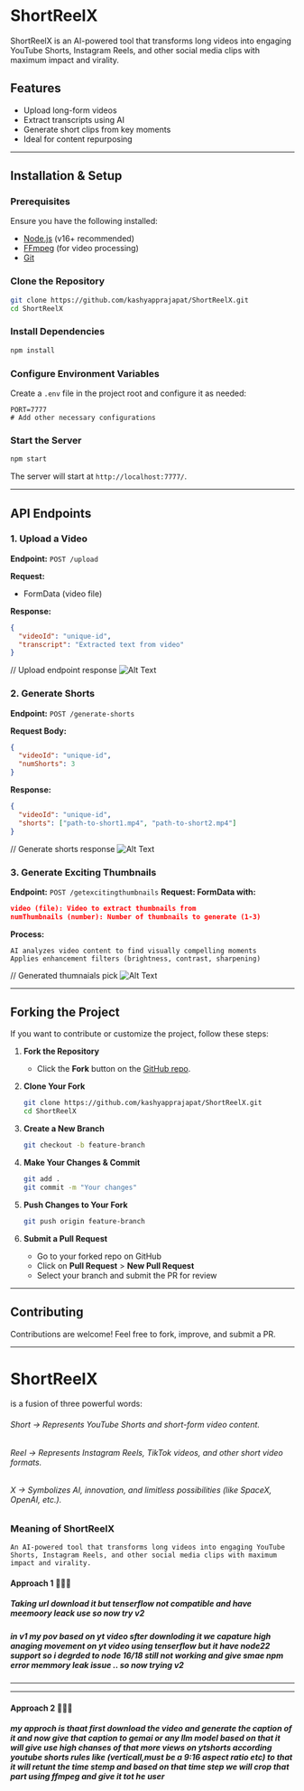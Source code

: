 # ShortReelX

ShortReelX is an AI-powered tool that transforms long videos into engaging YouTube Shorts, Instagram Reels, and other social media clips with maximum impact and virality.

## Features
- Upload long-form videos
- Extract transcripts using AI
- Generate short clips from key moments
- Ideal for content repurposing

---

## Installation & Setup

### Prerequisites
Ensure you have the following installed:
- [Node.js](https://nodejs.org/) (v16+ recommended)
- [FFmpeg](https://ffmpeg.org/download.html) (for video processing)
- [Git](https://git-scm.com/)

### Clone the Repository
```sh
git clone https://github.com/kashyapprajapat/ShortReelX.git
cd ShortReelX
```

### Install Dependencies
```sh
npm install
```

### Configure Environment Variables
Create a `.env` file in the project root and configure it as needed:
```env
PORT=7777
# Add other necessary configurations
```

### Start the Server
```sh
npm start
```
The server will start at `http://localhost:7777/`.

---

## API Endpoints

### 1. Upload a Video
**Endpoint:** `POST /upload`

**Request:**
- FormData (video file)

**Response:**
```json
{
  "videoId": "unique-id",
  "transcript": "Extracted text from video"
}
```

// Upload endpoint response
![Alt Text](uploadendpoint.png)



### 2. Generate Shorts
**Endpoint:** `POST /generate-shorts`

**Request Body:**
```json
{
  "videoId": "unique-id",
  "numShorts": 3
}
```

**Response:**
```json
{
  "videoId": "unique-id",
  "shorts": ["path-to-short1.mp4", "path-to-short2.mp4"]
}
```


// Generate shorts response
![Alt Text](Generateshorts.png)



### 3. Generate Exciting Thumbnails
**Endpoint:** `POST /getexcitingthumbnails`
**Request:
FormData with:**
```json
video (file): Video to extract thumbnails from
numThumbnails (number): Number of thumbnails to generate (1-3)
```


**Process:**
```
AI analyzes video content to find visually compelling moments
Applies enhancement filters (brightness, contrast, sharpening)
```
// Generated thumnaials pick
![Alt Text](thumbnail-2.jpg)



---

## Forking the Project
If you want to contribute or customize the project, follow these steps:

1. **Fork the Repository**
   - Click the **Fork** button on the [GitHub repo](https://github.com/kashyapprajapat/ShortReelX).

2. **Clone Your Fork**
   ```sh
   git clone https://github.com/kashyapprajapat/ShortReelX.git
   cd ShortReelX
   ```

3. **Create a New Branch**
   ```sh
   git checkout -b feature-branch
   ```

4. **Make Your Changes & Commit**
   ```sh
   git add .
   git commit -m "Your changes"
   ```

5. **Push Changes to Your Fork**
   ```sh
   git push origin feature-branch
   ```

6. **Submit a Pull Request**
   - Go to your forked repo on GitHub
   - Click on **Pull Request** > **New Pull Request**
   - Select your branch and submit the PR for review

---

## Contributing
Contributions are welcome! Feel free to fork, improve, and submit a PR.

---


# ShortReelX 
is a fusion of three powerful words:

###### Short → Represents YouTube Shorts and short-form video content.
###### Reel → Represents Instagram Reels, TikTok videos, and other short video formats.
###### X → Symbolizes AI, innovation, and limitless possibilities (like SpaceX, OpenAI, etc.).


### Meaning of ShortReelX
```An AI-powered tool that transforms long videos into engaging YouTube Shorts, Instagram Reels, and other social media clips with maximum impact and virality.```


#### Approach 1 👨🏻‍💻
##### Taking url download it but tenserflow not compatible and have meemoory leack use so now try v2
##### in v1 my pov based on yt video sfter downloding it we capature high anaging movement on yt video using tenserflow but it have node22 support so i degrded to node 16/18 still not working and give smae npm error memmory leak issue .. so now trying v2

---

---

#### Approach 2 👨🏻‍💻
##### my approch is thaat first download the video and generate the caption of it and now give that caption to gemai or any llm model based on that it will give use high chanses of that more views on ytshorts according  youtube shorts rules like (verticall,must be a 9:16 aspect ratio etc)  to that it will retunt the time stemp and based on that time step we will crop that part using ffmpeg and give it tot he user 





